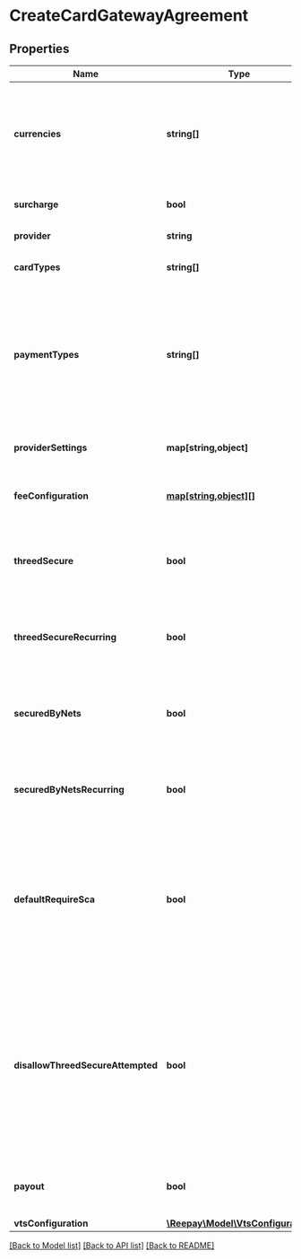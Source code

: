 # CreateCardGatewayAgreement

## Properties
 Name                              | Type                                                      | Description                                                                                                                                                                                            | Notes      
-----------------------------------|-----------------------------------------------------------|--------------------------------------------------------------------------------------------------------------------------------------------------------------------------------------------------------|------------
 **currencies**                    | **string[]**                                              | Set of currencies supported by agreement. Each currency in [ISO 4217](https://en.wikipedia.org/wiki/ISO_4217) three letter alpha code.                                                                 | 
 **surcharge**                     | **bool**                                                  | Add acquirer surcharge fee if possible                                                                                                                                                                 | [optional] 
 **provider**                      | **string**                                                | Card gateway provider type                                                                                                                                                                             | 
 **cardTypes**                     | **string[]**                                              | Card types supported by agreement                                                                                                                                                                      | [optional] 
 **paymentTypes**                  | **string[]**                                              | Set of supported payment types for agreement: &#x60;card&#x60;, &#x60;applepay&#x60;, &#x60;googlepay&#x60;, &#x60;mobilepay&#x60;, &#x60;vipps&#x60;. If not defined defaults to all.                 | [optional] 
 **providerSettings**              | **map[string,object]**                                    | Key value map of provider settings                                                                                                                                                                     | [optional] 
 **feeConfiguration**              | [**map[string,object][]**](map.md)                        | Prioritized list of fee configuration entries                                                                                                                                                          | [optional] 
 **threedSecure**                  | **bool**                                                  | Use 3DSecure for non-recurring payments (if supported by provider)                                                                                                                                     | [optional] 
 **threedSecureRecurring**         | **bool**                                                  | Use 3DSecure for recurring payments (if supported by provider)                                                                                                                                         | [optional] 
 **securedByNets**                 | **bool**                                                  | Use Secured By Nets for non-recurring payments (if supported by provider)                                                                                                                              | [optional] 
 **securedByNetsRecurring**        | **bool**                                                  | Use Secured By Nets for recurring payments (if supported by provider)                                                                                                                                  | [optional] 
 **defaultRequireSca**             | **bool**                                                  | Default behaviour if no specific SCA handing is defined in payment sessions. If enabled SCA will be required and un-enrolled cards will be declined.                                                   | [optional] 
 **disallowThreedSecureAttempted** | **bool**                                                  | Disallow 3D Secure status attempted which means that card issuer does not support 3D Secure so authentication could not be performed. An attempted 3D Secure flow normally results in liability shift. | [optional] 
 **payout**                        | **bool**                                                  | Use agreement for payout (if supported by provider)                                                                                                                                                    | [optional] 
 **vtsConfiguration**              | [**\Reepay\Model\VtsConfiguration**](VtsConfiguration.md) |                                                                                                                                                                                                        | [optional] 

[[Back to Model list]](../../README.md#documentation-for-models) [[Back to API list]](../../README.md#documentation-for-api-endpoints) [[Back to README]](../../README.md)

